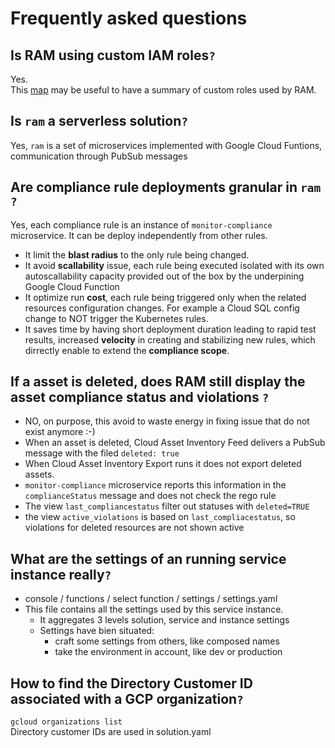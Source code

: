 # Frequently asked questions

## Is RAM using custom IAM roles`?`

Yes.  
This [map](https://www.mindmeister.com/149967) may be useful to have a summary of custom roles used by RAM.

## **Is `ram` a serverless solution`?`**

Yes, `ram` is a set of microservices implemented with Google Cloud Funtions, communication through PubSub messages

## **Are compliance rule deployments granular in `ram` `?`**

Yes, each compliance rule is an instance of `monitor-compliance` microservice. It can be deploy independently from other rules.

- It limit the **blast radius** to the only rule being changed.
- It avoid **scallability** issue, each rule being executed isolated with its own autoscallability capacity provided out of the box by the underpining Google Cloud Function
- It optimize run **cost**, each rule being triggered only when the related resources configuration changes. For example a Cloud SQL config change to NOT trigger the Kubernetes rules.
- It saves time by having short deployment duration leading to rapid test results, increased **velocity** in creating and stabilizing new rules, which dirrectly  enable to extend the **compliance scope**.

## **If a asset is deleted, does RAM still display the asset compliance status and violations `?`**

- NO, on purpose, this avoid to waste energy in fixing issue that do not exist anymore :-)
- When an asset is deleted, Cloud Asset Inventory Feed delivers a PubSub message with the filed `deleted: true`
- When Cloud Asset Inventory Export runs it does not export deleted assets.
- `monitor-compliance` microservice reports this information in the `complianceStatus` message and does not check the rego rule
- The view `last_compliancestatus` filter out statuses with `deleted=TRUE`
- the view `active_violations` is based on `last_compliacestatus`, so violations for deleted resources are not shown active

## **What are the settings of an running service instance really`?`**

- console / functions / select function / settings / settings.yaml
- This file contains all the settings used by this service instance.
  - It aggregates 3 levels solution, service and instance settings
  - Settings have bien situated:
    - craft some settings from others, like composed names
    - take the environment in account, like dev or production

## **How to find the Directory Customer ID associated with a GCP organization`?`**

`gcloud organizations list`  
Directory customer IDs are used in solution.yaml
